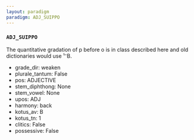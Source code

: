 ```yaml
---
layout: paradigm
paradigm: ADJ_SUIPPO
---
```

### ` ADJ_SUIPPO `

The quantitative gradation of p before o is in class described here and old dictionaries would use ¹⁻B.
* grade_dir: weaken
* plurale_tantum: False
* pos: ADJECTIVE
* stem_diphthong: None
* stem_vowel: None
* upos: ADJ
* harmony: back
* kotus_av: B
* kotus_tn: 1
* clitics: False
* possessive: False
